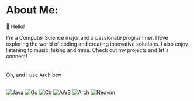 # About Me:

👋 Hello! 

I'm a Computer Science major and a passionate programmer. 
I love exploring the world of coding and creating innovative solutions. 
I also enjoy listening to music, hiking and mma.
Check out my projects and let's connect!  
<br><br>
Oh, and I use Arch btw
<br><br>

![Java](https://img.shields.io/badge/java-%23ED8B00.svg?style=for-the-badge&logo=java&color=615749&logoColor=eeeeee) 
![Go](https://img.shields.io/badge/go-%2300ADD8.svg?style=for-the-badge&logo=go&color=615749&logoColor=eeeeee) 
![C#](https://img.shields.io/badge/c%23-%23239120.svg?style=for-the-badge&logo=c-sharp&color=615749&logoColor=eeeeee) 
![AWS](https://img.shields.io/badge/AWS-%23FF9900.svg?style=for-the-badge&logo=amazon-aws&color=615749&logoColor=eeeeee)
![Arch](https://img.shields.io/badge/Arch%20Linux-%23339933.svg?style=for-the-badge&logo=arch-linux&color=615749&logoColor=eeeeee)
![Neovim](https://img.shields.io/badge/Neovim-%2357A143.svg?style=for-the-badge&logo=neovim&color=615749&logoColor=eeeeee)
